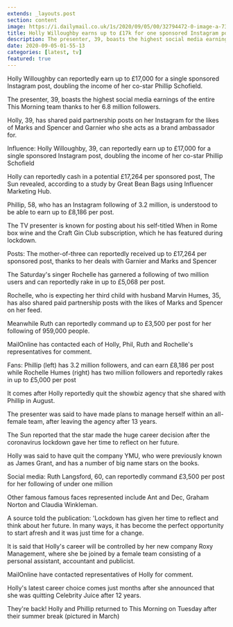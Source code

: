 ```yaml
---
extends: _layouts.post
section: content
image: https://i.dailymail.co.uk/1s/2020/09/05/00/32794472-0-image-a-73_1599262317236.jpg 
title: Holly Willoughby earns up to £17k for one sponsored Instagram post 
description: The presenter, 39, boasts the highest social media earnings of the entire This Morning team thanks to her 6.8 million followers, beating out Phillip, Ruth Langsford and Rochelle Humes. 
date: 2020-09-05-01-55-13 
categories: [latest, tv] 
featured: true 
--- 
```

Holly Willoughby can reportedly earn up to £17,000 for a single sponsored Instagram post, doubling the income of her co-star Phillip Schofield. 

The presenter, 39, boasts the highest social media earnings of the entire This Morning team thanks to her 6.8 million followers.

Holly, 39, has shared paid partnership posts on her Instagram for the likes of Marks and Spencer and Garnier who she acts as a brand ambassador for. 

Influence: Holly Willoughby, 39, can reportedly earn up to £17,000 for a single sponsored Instagram post, doubling the income of her co-star Phillip Schofield

Holly can reportedly cash in a potential £17,264 per sponsored post, The Sun revealed, according to a study by Great Bean Bags using Influencer Marketing Hub.

Phillip, 58, who has an Instagram following of 3.2 million, is understood to be able to earn up to £8,186 per post.

The TV presenter is known for posting about his self-titled When in Rome box wine and the Craft Gin Club subscription, which he has featured during lockdown. 

Posts: The mother-of-three can reportedly received up to £17,264 per sponsored post, thanks to her deals with Garnier and Marks and Spencer

The Saturday's singer Rochelle has garnered a following of two million users and can reportedly rake in up to £5,068 per post. 

Rochelle, who is expecting her third child with husband Marvin Humes, 35, has also shared paid partnership posts with the likes of Marks and Spencer on her feed. 

Meanwhile Ruth can reportedly command up to £3,500 per post for her following of 959,000 people.

MailOnline has contacted each of Holly, Phil, Ruth and Rochelle's representatives for comment. 

Fans: Phillip (left) has 3.2 million followers, and can earn £8,186 per post while Rochelle Humes (right) has two million followers and reportedly rakes in up to £5,000 per post

It comes after Holly reportedly quit the showbiz agency that she shared with Phillip in August. 

The presenter was said to have made plans to manage herself within an all-female team, after leaving the agency after 13 years.

The Sun reported that the star made the huge career decision after the coronavirus lockdown gave her time to reflect on her future.

Holly was said to have quit the company YMU, who were previously known as James Grant, and has a number of big name stars on the books. 

Social media: Ruth Langsford, 60, can reportedly command £3,500 per post for her following of under one million

Other famous famous faces represented include Ant and Dec, Graham Norton and Claudia Winkleman. 

A source told the publication: 'Lockdown has given her time to reflect and think about her future. In many ways, it has become the perfect opportunity to start afresh and it was just time for a change. 

It is said that Holly's career will be controlled by her new company Roxy Management, where she be joined by a female team consisting of a personal assistant, accountant and publicist.

MailOnline have contacted representatives of Holly for comment.

Holly's latest career choice comes just months after she announced that she was quitting Celebrity Juice after 12 years.

They're back! Holly and Phillip returned to This Morning on Tuesday after their summer break (pictured in March)  

